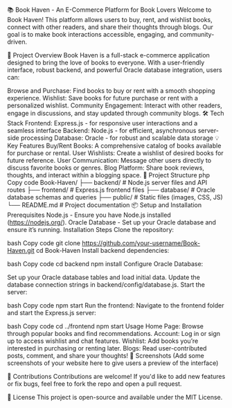 📚 Book Haven - An E-Commerce Platform for Book Lovers
Welcome to Book Haven! This platform allows users to buy, rent, and wishlist books, connect with other readers, and share their thoughts through blogs. Our goal is to make book interactions accessible, engaging, and community-driven.

🚀 Project Overview
Book Haven is a full-stack e-commerce application designed to bring the love of books to everyone. With a user-friendly interface, robust backend, and powerful Oracle database integration, users can:

Browse and Purchase: Find books to buy or rent with a smooth shopping experience.
Wishlist: Save books for future purchase or rent with a personalized wishlist.
Community Engagement: Interact with other readers, engage in discussions, and stay updated through community blogs.
🛠️ Tech Stack
Frontend: Express.js - for responsive user interactions and a seamless interface
Backend: Node.js - for efficient, asynchronous server-side processing
Database: Oracle - for robust and scalable data storage
💡 Key Features
Buy/Rent Books: A comprehensive catalog of books available for purchase or rental.
User Wishlists: Create a wishlist of desired books for future reference.
User Communication: Message other users directly to discuss favorite books or genres.
Blog Platform: Share book reviews, thoughts, and interact within a blogging space.
📂 Project Structure
php
Copy code
Book-Haven/
├── backend/          # Node.js server files and API routes
├── frontend/         # Express.js frontend files
├── database/         # Oracle database schemas and queries
├── public/           # Static files (images, CSS, JS)
└── README.md         # Project documentation
📦 Setup and Installation
Prerequisites
Node.js - Ensure you have Node.js installed (https://nodejs.org/).
Oracle Database - Set up your Oracle database and ensure it’s running.
Installation Steps
Clone the repository:

bash
Copy code
git clone https://github.com/your-username/Book-Haven.git
cd Book-Haven
Install backend dependencies:

bash
Copy code
cd backend
npm install
Configure Oracle Database:

Set up your Oracle database tables and load initial data.
Update the database connection strings in backend/config/database.js.
Start the server:

bash
Copy code
npm start
Run the frontend: Navigate to the frontend folder and start the Express.js server:

bash
Copy code
cd ../frontend
npm start
Usage
Home Page: Browse through popular books and find recommendations.
Account: Log in or sign up to access wishlist and chat features.
Wishlist: Add books you’re interested in purchasing or renting later.
Blogs: Read user-contributed posts, comment, and share your thoughts!
📸 Screenshots
(Add some screenshots of your website here to give users a preview of the interface)

🤝 Contributions
Contributions are welcome! If you'd like to add new features or fix bugs, feel free to fork the repo and open a pull request.

📝 License
This project is open-source and available under the MIT License.
